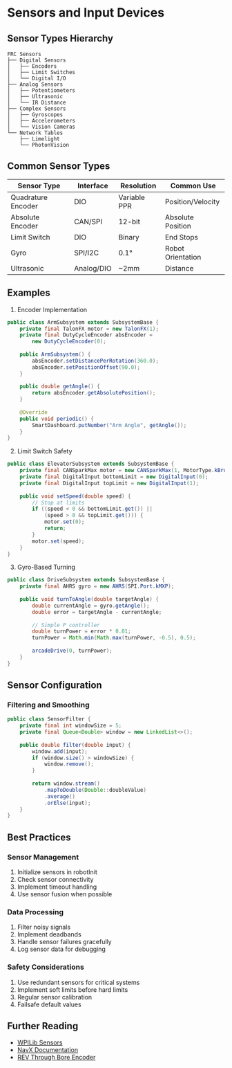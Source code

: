 # Sensors and Input Devices

## Sensor Types Hierarchy
```
FRC Sensors
├── Digital Sensors
│   ├── Encoders
│   ├── Limit Switches
│   └── Digital I/O
├── Analog Sensors
│   ├── Potentiometers
│   ├── Ultrasonic
│   └── IR Distance
├── Complex Sensors
│   ├── Gyroscopes
│   ├── Accelerometers
│   └── Vision Cameras
└── Network Tables
    ├── Limelight
    └── PhotonVision
```

## Common Sensor Types

| Sensor Type | Interface | Resolution | Common Use |
|-------------|-----------|------------|------------|
| Quadrature Encoder | DIO | Variable PPR | Position/Velocity |
| Absolute Encoder | CAN/SPI | 12-bit | Absolute Position |
| Limit Switch | DIO | Binary | End Stops |
| Gyro | SPI/I2C | 0.1° | Robot Orientation |
| Ultrasonic | Analog/DIO | ~2mm | Distance |

## Examples

1. Encoder Implementation
```java
public class ArmSubsystem extends SubsystemBase {
    private final TalonFX motor = new TalonFX(1);
    private final DutyCycleEncoder absEncoder = 
        new DutyCycleEncoder(0);
    
    public ArmSubsystem() {
        absEncoder.setDistancePerRotation(360.0);
        absEncoder.setPositionOffset(90.0);
    }
    
    public double getAngle() {
        return absEncoder.getAbsolutePosition();
    }
    
    @Override
    public void periodic() {
        SmartDashboard.putNumber("Arm Angle", getAngle());
    }
}
```

2. Limit Switch Safety
```java
public class ElevatorSubsystem extends SubsystemBase {
    private final CANSparkMax motor = new CANSparkMax(1, MotorType.kBrushless);
    private final DigitalInput bottomLimit = new DigitalInput(0);
    private final DigitalInput topLimit = new DigitalInput(1);
    
    public void setSpeed(double speed) {
        // Stop at limits
        if ((speed < 0 && bottomLimit.get()) || 
            (speed > 0 && topLimit.get())) {
            motor.set(0);
            return;
        }
        motor.set(speed);
    }
}
```

3. Gyro-Based Turning
```java
public class DriveSubsystem extends SubsystemBase {
    private final AHRS gyro = new AHRS(SPI.Port.kMXP);
    
    public void turnToAngle(double targetAngle) {
        double currentAngle = gyro.getAngle();
        double error = targetAngle - currentAngle;
        
        // Simple P controller
        double turnPower = error * 0.01;
        turnPower = Math.min(Math.max(turnPower, -0.5), 0.5);
        
        arcadeDrive(0, turnPower);
    }
}
```

## Sensor Configuration

### Filtering and Smoothing
```java
public class SensorFilter {
    private final int windowSize = 5;
    private final Queue<Double> window = new LinkedList<>();
    
    public double filter(double input) {
        window.add(input);
        if (window.size() > windowSize) {
            window.remove();
        }
        
        return window.stream()
            .mapToDouble(Double::doubleValue)
            .average()
            .orElse(input);
    }
}
```

## Best Practices

### Sensor Management
1. Initialize sensors in robotInit
2. Check sensor connectivity
3. Implement timeout handling
4. Use sensor fusion when possible

### Data Processing
1. Filter noisy signals
2. Implement deadbands
3. Handle sensor failures gracefully
4. Log sensor data for debugging

### Safety Considerations
1. Use redundant sensors for critical systems
2. Implement soft limits before hard limits
3. Regular sensor calibration
4. Failsafe default values

## Further Reading
- [WPILib Sensors](https://docs.wpilib.org/en/stable/docs/software/hardware-apis/sensors/)
- [NavX Documentation](https://pdocs.kauailabs.com/navx-mxp/)
- [REV Through Bore Encoder](https://docs.revrobotics.com/through-bore-encoder/)
